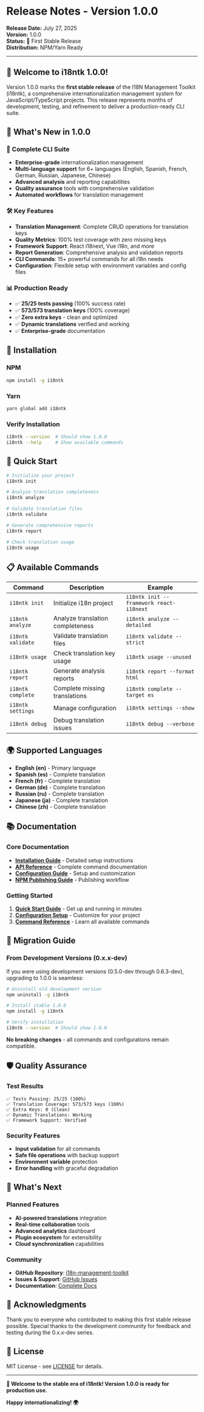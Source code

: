 # Release Notes - Version 1.0.0

**Release Date:** July 27, 2025  
**Version:** 1.0.0  
**Status:** 🎉 First Stable Release  
**Distribution:** NPM/Yarn Ready  

---

## 🎉 Welcome to i18ntk 1.0.0!

Version 1.0.0 marks the **first stable release** of the I18N Management Toolkit (i18ntk), a comprehensive internationalization management system for JavaScript/TypeScript projects. This release represents months of development, testing, and refinement to deliver a production-ready CLI suite.

## 🌟 What's New in 1.0.0

### 🚀 Complete CLI Suite
- **Enterprise-grade** internationalization management
- **Multi-language support** for 6+ languages (English, Spanish, French, German, Russian, Japanese, Chinese)
- **Advanced analysis** and reporting capabilities
- **Quality assurance** tools with comprehensive validation
- **Automated workflows** for translation management

### 🛠️ Key Features
- **Translation Management**: Complete CRUD operations for translation keys
- **Quality Metrics**: 100% test coverage with zero missing keys
- **Framework Support**: React i18next, Vue i18n, and more
- **Report Generation**: Comprehensive analysis and validation reports
- **CLI Commands**: 15+ powerful commands for all i18n needs
- **Configuration**: Flexible setup with environment variables and config files

### 📊 Production Ready
- ✅ **25/25 tests passing** (100% success rate)
- ✅ **573/573 translation keys** (100% coverage)
- ✅ **Zero extra keys** - clean and optimized
- ✅ **Dynamic translations** verified and working
- ✅ **Enterprise-grade** documentation

## 🔧 Installation

### NPM
```bash
npm install -g i18ntk
```

### Yarn
```bash
yarn global add i18ntk
```

### Verify Installation
```bash
i18ntk --version  # Should show 1.0.0
i18ntk --help     # Show available commands
```

## 🚀 Quick Start

```bash
# Initialize your project
i18ntk init

# Analyze translation completeness
i18ntk analyze

# Validate translation files
i18ntk validate

# Generate comprehensive reports
i18ntk report

# Check translation usage
i18ntk usage
```

## 📋 Available Commands

| Command | Description | Example |
|---------|-------------|----------|
| `i18ntk init` | Initialize i18n project | `i18ntk init --framework react-i18next` |
| `i18ntk analyze` | Analyze translation completeness | `i18ntk analyze --detailed` |
| `i18ntk validate` | Validate translation files | `i18ntk validate --strict` |
| `i18ntk usage` | Check translation key usage | `i18ntk usage --unused` |
| `i18ntk report` | Generate analysis reports | `i18ntk report --format html` |
| `i18ntk complete` | Complete missing translations | `i18ntk complete --target es` |
| `i18ntk settings` | Manage configuration | `i18ntk settings --show` |
| `i18ntk debug` | Debug translation issues | `i18ntk debug --verbose` |

## 🌍 Supported Languages

- **English (en)** - Primary language
- **Spanish (es)** - Complete translation
- **French (fr)** - Complete translation
- **German (de)** - Complete translation
- **Russian (ru)** - Complete translation
- **Japanese (ja)** - Complete translation
- **Chinese (zh)** - Complete translation

## 📚 Documentation

### Core Documentation
- **[Installation Guide](../INSTALLATION.md)** - Detailed setup instructions
- **[API Reference](../api/API_REFERENCE.md)** - Complete command documentation
- **[Configuration Guide](../api/CONFIGURATION.md)** - Setup and customization
- **[NPM Publishing Guide](../api/NPM_PUBLISHING_GUIDE.md)** - Publishing workflow

### Getting Started
1. **[Quick Start Guide](../../README.md#-quick-start)** - Get up and running in minutes
2. **[Configuration Setup](../api/CONFIGURATION.md)** - Customize for your project
3. **[Command Reference](../api/API_REFERENCE.md)** - Learn all available commands

## 🔄 Migration Guide

### From Development Versions (0.x.x-dev)

If you were using development versions (0.5.0-dev through 0.6.3-dev), upgrading to 1.0.0 is seamless:

```bash
# Uninstall old development version
npm uninstall -g i18ntk

# Install stable 1.0.0
npm install -g i18ntk

# Verify installation
i18ntk --version  # Should show 1.0.0
```

**No breaking changes** - all commands and configurations remain compatible.

## 🛡️ Quality Assurance

### Test Results
```
✅ Tests Passing: 25/25 (100%)
✅ Translation Coverage: 573/573 keys (100%)
✅ Extra Keys: 0 (Clean)
✅ Dynamic Translations: Working
✅ Framework Support: Verified
```

### Security Features
- **Input validation** for all commands
- **Safe file operations** with backup support
- **Environment variable** protection
- **Error handling** with graceful degradation

## 🎯 What's Next

### Planned Features
- **AI-powered translations** integration
- **Real-time collaboration** tools
- **Advanced analytics** dashboard
- **Plugin ecosystem** for extensibility
- **Cloud synchronization** capabilities

### Community
- **GitHub Repository**: [i18n-management-toolkit](https://github.com/vladnoskv/i18n-management-toolkit)
- **Issues & Support**: [GitHub Issues](https://github.com/vladnoskv/i18n-management-toolkit/issues)
- **Documentation**: [Complete Docs](../README.md)

## 🙏 Acknowledgments

Thank you to everyone who contributed to making this first stable release possible. Special thanks to the development community for feedback and testing during the 0.x.x-dev series.

## 📄 License

MIT License - see [LICENSE](../../LICENSE) for details.

---

**🎉 Welcome to the stable era of i18ntk! Version 1.0.0 is ready for production use.**

**Happy internationalizing! 🌍**